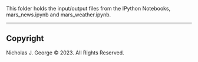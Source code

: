 This folder holds the input/output files from the IPython Notebooks, mars_news.ipynb and mars_weather.ipynb.

----

## Copyright

Nicholas J. George © 2023. All Rights Reserved.
